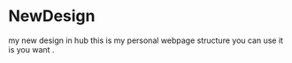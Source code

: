 # NewDesign
my new design in hub
this is my personal webpage structure you can use it is you want .
